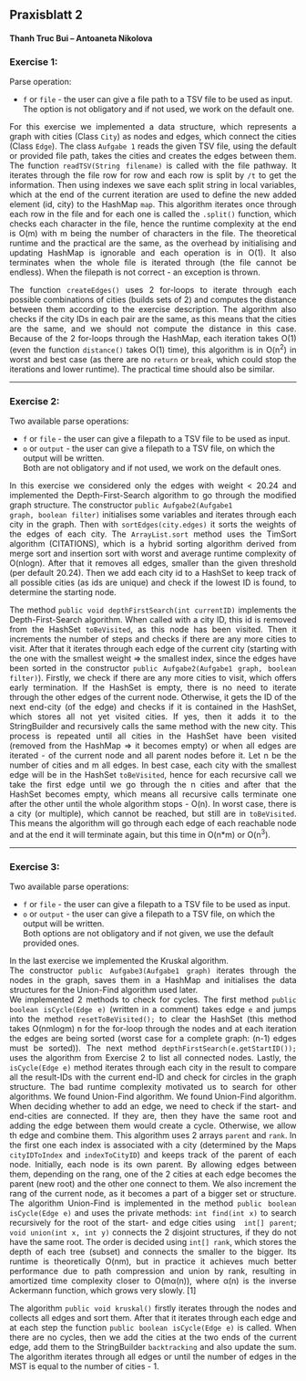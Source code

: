## Praxisblatt 2
#### Thanh Truc Bui – Antoaneta Nikolova

### Exercise 1:
Parse operation:
* `f` or `file` - the user can give a file path to a TSV file to be used as input.
The option is not obligatory and if not used, we work on the default one.

<div style="text-align: justify">

For this exercise we implemented a data structure, which represents a graph with cities (Class `City`) as nodes and edges, which connect the cities (Class `Edge`). The class `Aufgabe 1` reads the given TSV file, using the default or provided file path, takes the cities and creates the edges between them.
The function <code>readTSV(String filename)</code> is called with the file pathway.
It iterates through the file row for row and each row is split by `/t` to get the information. Then using indexes we save each split string
in local variables, which at the end of the current iteration are used to define the new added element (id, city) to the HashMap `map`. This algorithm iterates once
through each row in the file and for each one is called the <code>.split()</code> function, which checks each character in the file, hence the runtime complexity
at the end is O(m) with m being the number of characters in the file.
The theoretical runtime and the practical are the same, as the overhead by initialising and updating HashMap is ignorable and each operation is in O(1). It
also terminates when the whole file is iterated through (the file cannot be endless). When the filepath is not correct - an exception is thrown.

The function <code>createEdges()</code> uses 2 for-loops to iterate through each possible combinations of cities (builds sets of 2) and
computes the distance between them according to the exercise description. The algorithm also checks if the city IDs in each pair are the same, as this means that the cities are the same, and we should not compute the distance in this case.
Because of the 2 for-loops through the HashMap, each iteration takes O(1) (even the function <code>distance()</code> takes O(1) time), this algorithm is in O(n<sup>2</sup>) in worst and best case (as there are no `return` or `break`, which could stop the iterations and lower runtime).
The practical time should also be similar.

</div>

---
### Exercise 2:

Two available parse operations:
* `f` or `file` - the user can give a filepath to a TSV file to be used as input.
* `o` or `output` - the user can give a filepath to a TSV file, on which the output will be written.  
Both are not obligatory and if not used, we work on the default ones.

<div style="text-align: justify">

In this exercise we considered only the edges with weight < 20.24 and implemented the Depth-First-Search algorithm to go through the modified graph structure.
The constructor <code>public Aufgabe2(Aufgabe1 graph, boolean filter)</code> initialises some variables and iterates through each
city in the graph. Then with <code>sortEdges(city.edges)</code> it sorts the weights of the edges of each city. The `ArrayList.sort` method uses the
TimSort algorithm (CITATIONS), which is a hybrid sorting algorithm derived from merge sort and insertion sort with worst and average runtime complexity
of O(nlogn). After that it removes all edges, smaller than the given threshold (per default 20.24).
Then we add each city id to a HashSet to keep track of all possible cities (as ids are unique) and check if the lowest ID is found, to determine the starting node.

The method `public void depthFirstSearch(int currentID)` implements the Depth-First-Search algorithm. When called with a city ID, this id is removed from the HashSet `toBeVisited`, as this node has been visited. Then it increments the number of steps and checks if there are any more cities to visit.
After that it iterates through each edge of the current city (starting with the one with the smallest weight => the smallest index, since the edges have been sorted in the constructor `public Aufgabe2(Aufgabe1 graph, boolean filter)`).
Firstly, we check if there are any more cities to visit, which offers early termination. If the HashSet is empty, there is no need to iterate through the other edges of the current node.
Otherwise, it gets the ID of the next end-city (of the edge) and checks if it is contained in the HashSet, which stores all not yet visited cities. If yes, then it adds it to the StringBuilder and recursively calls the same method with the new city. This process is repeated until all cities in the HashSet have been visited (removed from the HashMap => it becomes empty) or when all edges are iterated - of the current node and all parent nodes before it.
Let n be the number of cities and m all edges. In best case, each city with the smallest edge will be in the HashSet `toBeVisited`, hence for each recursive call we take the first edge until we go through the n cities and after that the HashSet becomes empty, which means all recursive calls terminate one after the other until the whole algorithm stops - O(n).
In worst case, there is a city (or multiple), which cannot be reached, but still are in `toBeVisited`. This means the algorithm will go through each edge of each reachable node and at the end it will terminate again, but this time in O(n*m) or O(n<sup>3</sup>).

</div>

---

### Exercise 3:
Two available parse operations:
* `f` or `file` - the user can give a filepath to a TSV file to be used as input.
* `o` or `output` - the user can give a filepath to a TSV file, on which the output will be written.  
  Both options are not obligatory and if not given, we use the default provided ones.

<div style="text-align: justify">

In the last exercise we implemented the Kruskal algorithm.  
The constructor `public Aufgabe3(Aufgabe1 graph)` iterates through the nodes in the graph, saves them in a HashMap and initialises the data structures for the Union-Find algorithm used later.  
We implemented 2 methods to check for cycles. 
The first method `public boolean isCycle(Edge e)` (written in a comment) takes edge `e` and jumps into the method `resetToBeVisited();` to clear the HashSet (this method takes O(nmlogm) n for the for-loop through the nodes and at each iteration the edges are being sorted (worst case for a complete graph: (n-1) edges must be sorted)).
The next method `depthFirstSearch(e.getStartID());` uses the algorithm from Exercise 2 to list all connected nodes. Lastly, the `isCycle(Edge e)` method iterates through each city in the result to compare all the result-IDs with the current end-ID and check for circles in the graph structure.
The bad runtime complexity motivated us to search for other algorithms. We found Union-Find algorithm. We found Union-Find algorithm. When deciding whether to
add an edge, we need to check if the start- and end-cities are connected. If they are, then they have the same root and adding the edge between them would create a cycle. Otherwise, we allow th edge and combine them.
This algorithm uses 2 arrays `parent` and `rank`. In the first one each index is associated with a city (determined by the Maps `cityIDToIndex` and `indexToCityID`) and keeps track of the parent of each node. Initially, each node is its own parent. By allowing edges between them, depending on the rang, one of the 2 cities at each edge becomes the parent (new root) and the other one connect to them. We also increment the rang of the current node, as it becomes a part of a bigger set or structure.
The algorithm Union-Find is implemented in the method `public boolean isCycle(Edge e)` and uses the private methods:  `int find(int x)` to search recursively for the root of the start- and edge cities using ` int[] parent`; `void union(int x, int y)` connects the 2 disjoint structures, if they do not have the same root. The order is decided using `int[] rank`, which stores the depth of each tree (subset) and connects the smaller to the bigger. Its runtime is theoretically O(nm), but in practice it achieves much better performance due to path compression and union by rank, resulting in amortized time complexity closer to O(mα(n)), where α(n) is the inverse Ackermann function, which grows very slowly. [1]

The algorithm `public void kruskal()` firstly iterates through the nodes and collects all edges and sort them. After that it iterates through each edge and at each step the function `public boolean isCycle(Edge e)` is called. When there are no cycles, then we add the cities at the two ends of the current edge, add them to the StringBuilder `backtracking` and also update the sum.
The algorithm iterates through all edges or until the number of edges in the MST is equal to the number of cities - 1. 
</div>